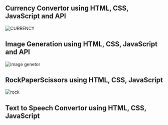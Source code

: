 ## Currency Convertor using HTML, CSS, JavaScript and API

![CURRENCY](https://github.com/PrajjwalV27/Web-Project/assets/94838404/554d904b-ae19-4e3c-867e-130cd21b2bb5)

## Image Generation using HTML, CSS, JavaScript and API

![image genetor](https://github.com/PrajjwalV27/Web-Project/assets/94838404/dac8db4e-f01a-4347-a90d-c16e8aa9866b)

## RockPaperScissors using HTML, CSS, JavaScript 

![rock](https://github.com/PrajjwalV27/Web-Project/assets/94838404/6ec5897f-bb0c-41b5-ae6f-697e25441dbd)

## Text to Speech Convertor using HTML, CSS, JavaScript 
